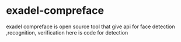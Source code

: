 # exadel-compreface
exadel compreface is open source tool that give api for face detection ,recognition, verification here is code for detection 
